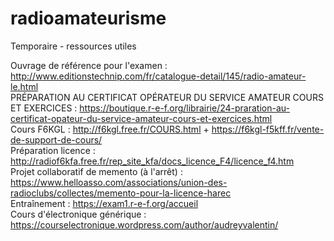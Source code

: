 # radioamateurisme
Temporaire - ressources utiles

Ouvrage de référence pour l'examen : http://www.editionstechnip.com/fr/catalogue-detail/145/radio-amateur-le.html <br>
PRÉPARATION AU CERTIFICAT OPÉRATEUR DU SERVICE AMATEUR COURS ET EXERCICES : https://boutique.r-e-f.org/librairie/24-praration-au-certificat-opateur-du-service-amateur-cours-et-exercices.html<br>
Cours F6KGL : http://f6kgl.free.fr/COURS.html + https://f6kgl-f5kff.fr/vente-de-support-de-cours/<br>
Préparation licence : http://radiof6kfa.free.fr/rep_site_kfa/docs_licence_F4/licence_f4.htm <br>
Projet collaboratif de memento (à l'arrêt) : https://www.helloasso.com/associations/union-des-radioclubs/collectes/memento-pour-la-licence-harec <br>
Entraînement : https://exam1.r-e-f.org/accueil<br>
Cours d'électronique générique : https://courselectronique.wordpress.com/author/audreyvalentin/ <br>
